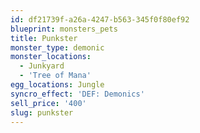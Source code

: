 ```yaml
---
id: df21739f-a26a-4247-b563-345f0f80ef92
blueprint: monsters_pets
title: Punkster
monster_type: demonic
monster_locations:
  - Junkyard
  - 'Tree of Mana'
egg_locations: Jungle
syncro_effect: 'DEF: Demonics'
sell_price: '400'
slug: punkster
---
```

